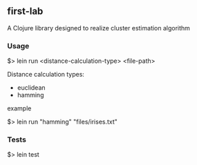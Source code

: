 ## first-lab

A Clojure library designed to realize cluster estimation algorithm

### Usage

$> lein run \<distance-calculation-type\> \<file-path\>

Distance calculation types:
* euclidean
* hamming

example

$> lein run "hamming" "files/irises.txt"

### Tests

$> lein test
